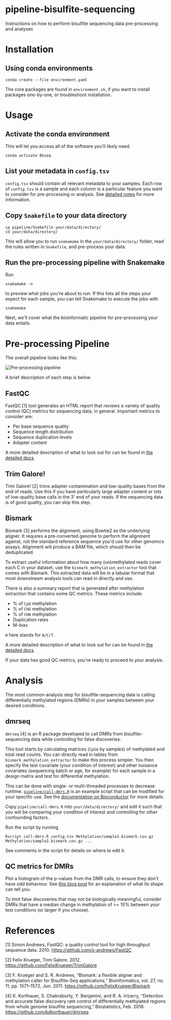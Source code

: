 # pipeline-bisulfite-sequencing

Instructions on how to perform bisulfite sequencing data pre-processing and analyses

# Installation

## Using conda environments

```shell
conda create --file environment.yaml
```

The core packages are found in `environment.sh`, if you want to install packages one-by-one, or troubleshoot installation.

# Usage

## Activate the conda environment

This will let you access all of the software you'll likely need.

```shell
conda activate BSseq
```

## List your metadata in `config.tsv`

`config.tsv` should contain all relevant metadata to your samples.
Each row of `config.tsv` is a sample and each column is a particular feature you want to consider for pre-processing or analysis.
See [detailed notes](docs/directory-structure/README.md) for more information.

## Copy `Snakefile` to your data directory

```shell
cp pipeline/Snakefile your/data/directory/
cd your/data/directory/
```

This will allow you to run `snakemake` in the `your/data/directory/` folder, read the rules written in `Snakefile`, and pre-process your data.

## Run the pre-processing pipeline with Snakemake

Run

```shell
snakemake -n
```

to preview what jobs you're about to run.
If this lists all the steps your expect for each sample, you can tell Snakemake to execute the jobs with

```shell
snakemake
```

Next, we'll cover what the bioinformatic pipeline for pre-processing your data entails.

# Pre-processing Pipeline

The overall pipeline looks like this:

![Pre-processing pipeline](pipeline/pipeline.png)

A brief description of each step is below.

## FastQC

FastQC [1] tool generates an HTML report that reviews a variety of quality control (QC) metrics for sequencing data, in general.
Important metrics to consider are:

* Per base sequence quality
* Sequence length distribution
* Sequence duplication levels
* Adapter content

A more detailed description of what to look out for can be found in [the detailed docs](docs/fastqc/README.md).

## Trim Galore!

Trim Galore! [2] trims adapter contamination and low-quality bases from the end of reads.
Use this if you have particularly large adapter content or lots of low-quality base calls in the 3' end of your reads.
If the sequencing data is of good quality, you can skip this step.

## Bismark

Bismark [3] performs the alignment, using Bowtie2 as the underlying aligner.
It requires a pre-converted genome to perform the alignment against, not the standard reference sequence you'd use for other genomics assays.
Alignment will produce a BAM file, which should then be deduplicated.

To extract useful information about how many (un)methylated reads cover each C in your dataset, use the `bismark_methylation_extractor` tool that comes with Bismark.
This extracted data will be in a tabular format that most downstream analysis tools can read in directly and use.

There is also a summary report that is generated after methylation extraction that contains some QC metrics.
These metrics include:

* % of `CpG` methylation
* % of `CHG` methylation
* % of `CHH` methylation
* Duplication rates
* M-bias

`H` here stands for `A/C/T`.

A more detailed description of what to look out for can be found in [the detailed docs](docs/bismark/README.md).

If your data has good QC metrics, you're ready to proceed to your analysis.

# Analysis

The most common analysis step for bisulfite-sequencing data is calling differentially methylated regions (DMRs) in your samples between your desired conditions.

## dmrseq

`dmrseq` [4] is an R package developed to call DMRs from bisulfite-sequencing data while controlling for false discoveries.

This tool starts by calculating matrices (`CpG`s by samples) of methylated and total read counts.
You can directly read in tables from `bismark_methylation_extractor` to make this process simpler.
You then specify the test covariate (your condition of interest) and other nuisance covariates (sequencing batch or age, for example) for each sample in a design matrix and test for differential methylation.

This can be done with single- or multi-threaded processes to decrease runtime.
[`pipeline/call-dmrs.R`](pipeline/call-dmrs.R) is an example script that can be modified for your specific use.
See the [documentation on Bioconductor](https://bioconductor.org/packages/release/bioc/html/dmrseq.html) for more details.

Copy `pipeline/call-dmrs.R` into `your/data/directory/` and edit it such that you will be comparing your condition of interest and controlling for other confounding factors.

Run the script by running

```shell
Rscript call-dmrs.R config.tsv Methylation/sample1.bismark.cov.gz Methylation/sample2.bismark.cov.gz ...
```

See comments in the script for details on where to edit it.

## QC metrics for DMRs

Plot a histogram of the p-values from the DMR calls, to ensure they don't have odd behaviour.
See [this blog post](http://varianceexplained.org/statistics/interpreting-pvalue-histogram/) for an explanation of what its shape can tell you.

To limit false discoveries that may not be biologically meaningful, consider DMRs that have a median change in methylation of >= 10% between your test conditions (or larger if you choose).

# References

[1] Simon Andrews, FastQC: a quality control tool for high throughput sequence data. 2010. https://github.com/s-andrews/FastQC

[2] Felix Krueger, Trim Galore. 2012. https://github.com/FelixKrueger/TrimGalore

[3] F. Krueger and S. R. Andrews, “Bismark: a flexible aligner and methylation caller for Bisulfite-Seq applications,” Bioinformatics, vol. 27, no. 11, pp. 1571–1572, Jun. 2011. https://github.com/FelixKrueger/Bismark

[4] K. Korthauer, S. Chakraborty, Y. Benjamini, and R. A. Irizarry, “Detection and accurate false discovery rate control of differentially methylated regions from whole genome bisulfite sequencing,” Biostatistics, Feb. 2018. https://github.com/kdkorthauer/dmrseq
